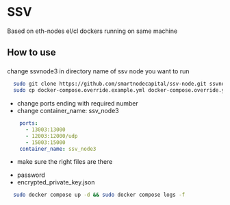 # SSV
Based on eth-nodes el/cl dockers running on same machine

## How to use

###
change ssvnode3 in directory name of ssv node you want to run
```bash
  sudo git clone https://github.com/smartnodecapital/ssv-node.git ssvnode3
  sudo cp docker-compose.override.example.yml docker-compose.override.yml
```

* change ports ending with required number
* change container_name: ssv_node3
```docker-compose.override.yml
    ports:
      - 13003:13000
      - 12003:12000/udp
      - 15003:15000
    container_name: ssv_node3
```

* make sure the right files are there
- password
- encrypted_private_key.json

```bash
  sudo docker compose up -d && sudo docker compose logs -f
```